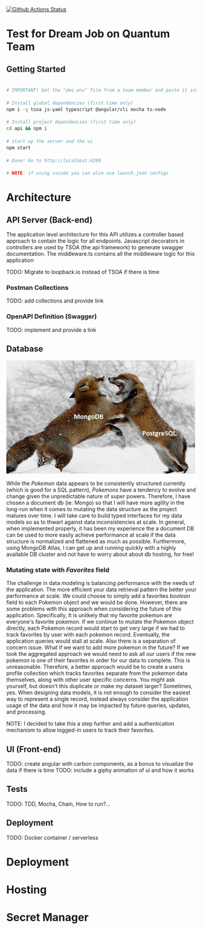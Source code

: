 [![Github Actions Status](https://github.com/chaseoli/backend-code-challenge/workflows/Build%20%26%20Test/badge.svg?branch=master)](https://github.com/chaseoli/backend-code-challenge/actions)

# Test for Dream Job on Quantum Team

## Getting Started

```bash

# IMPORTANT! Get the "dev.env" file from a team member and paste it into the ./api directory. This file contains development secrets to run the application locally.

# Install global dependencies (first time only)
npm i -g tsoa js-yaml typescript @angular/cli mocha ts-node

# Install project dependencies (first time only)
cd api && npm i

# start up the server and the ui
npm start

# Done! Go to http://localhost:4200

# NOTE: if using vscode you can also use launch.json configs
```

# Architecture

## API Server (Back-end)

The application level architecture for this API utilizes a controller based approach to contain the logic for all endpoints. Javascript decorators in controllers are used by TSOA (the api framework) to generate swagger documentation. The middleware.ts contains all the middleware logic for this application

TODO: Migrate to loopback.io instead of TSOA if there is time

### Postman Collections

TODO: add collections and provide link

### OpenAPI Definition (Swagger)

TODO: implement and provide a link

## Database

<img src="screenshots/dbBattle.jpg" width="500" />

While the _Pokemon_ data appears to be consistently structured currently (which is good for a SQL pattern), _Pokemons_ have a tendency to evolve and change given the unpredictable nature of super powers. Therefore, I have chosen a document db (ie: Mongo) so that I will have more agility in the long-run when it comes to mutating the data structure as the project matures over time. I will take care to build typed interfaces for my data models so as to thwart against data inconsistencies at scale. In general, when implemented properly, it has been my experience the a document DB can be used to more easily achieve performance at scale if the data structure is normalized and flattened as much as possible. Furthermore, using MongoDB Atlas, I can get up and running quickly with a highly available DB cluster and not have to worry about about db hosting, for free!

### Mutating state with ***Favorites*** field
The challenge in data modeling is balancing performance with the needs of the application. The more efficient your data retrieval pattern the better your performance at scale. We could choose to simply add a favorites *boolean* field to each Pokemon object and we would be done. However, there are some problems with this approach when considering the future of this application. Specifically, It is unlikely that my favorite pokemon are everyone's favorite pokemon. If we continue to mutate the Pokemon object directly, each Pokemon record would start to get very large if we had to track favorites by user with each pokemon record. Eventually, the application queries would stall at scale. Also there is a separation of concern issue. What if we want to add more pokemon in the future? If we took the aggregated approach we would need to ask all our users if the new pokemon is one of their favorites in order for our data to complete. This is unreasonable. Therefore, a better approach would be to create a users profile collection which tracks favorites separate from the pokemon data themselves, along with other user specific concerns. You might ask yourself, but doesn't this duplicate or make my dataset larger? Sometimes, yes. When designing data models, it is not enough to consider the easiest way to represent a single record, instead always consider the application usage of the data and how it may be impacted by future queries, updates, and processing. 

NOTE: I decided to take this a step further and add a authentication mechanism to allow logged-in users to track their favorites.

## UI (Front-end)

TODO: create angular with carbon components, as a bonus to visualize the data if there is time
TODO: include a giphy animation of ui and how it works

## Tests

TODO: TDD, Mocha, Chain, How to run?...

## Deployment

TODO: Docker container / serverless

# Deployment

# Hosting


# Secret Manager

